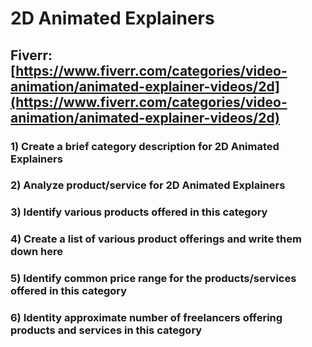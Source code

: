 # 2D Animated Explainers
## Fiverr: [https://www.fiverr.com/categories/video-animation/animated-explainer-videos/2d](https://www.fiverr.com/categories/video-animation/animated-explainer-videos/2d)
### 1) Create a brief category description for 2D Animated Explainers
### 2) Analyze product/service for 2D Animated Explainers
### 3) Identify various products offered in this category
### 4) Create a list of various product offerings and write them down here
### 5) Identify common price range for the products/services offered in this category
### 6) Identity approximate number of freelancers offering products and services in this category
